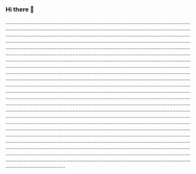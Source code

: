 ### Hi there 👋

............................................................................................................................................................................................................................................................................................................................................................................................................................................................................................................................................................................................................................................................................................................................................................................................................................................................................................................................................................................................................................................................................................................................................................................................................................................................................................................................................................................................................................................................................................................................................................................................................................................................................................................................................................................................................................................................................................................................................................................................................................................................................................................................................................................................................................................................................................................................................................................................................................................................................................................................................................................................................................................................................................................................................................................................................................................................................................................................................................................................................